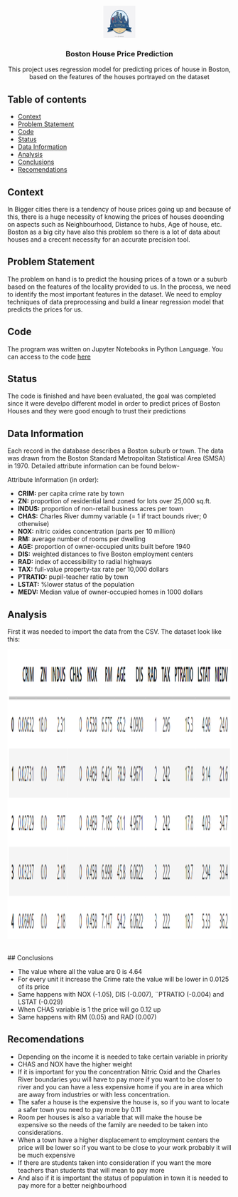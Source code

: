 
<p align="center">
    <img src="https://github.com/CharlesDeLabra/Boston-House-Price-Prediction/blob/main/image/boston.jpg?raw=true" alt="Logo" width=72 height=72>
  <h3 align="center">Boston House Price Prediction</h3>
  <p align="center">
    This project uses regression model for predicting prices of house in Boston, based on the features of the houses portrayed on the dataset
    <br>
  </p>
</p>

## Table of contents

- [Context](#context)
- [Problem Statement](#problem-statement)
- [Code](#code)
- [Status](#status)
- [Data Information](#data-information)
- [Analysis](#analysis)
- [Conclusions](#conclusions)
- [Recomendations](#recomendations)

## Context

In Bigger cities there is a tendency of house prices going up and because of this, there is a huge necessity of knowing the prices of houses deoending on aspects such as Neighbourhood, Distance to hubs, Age of house, etc. Boston as a big city have also this problem so there is a lot of data about houses and a crecent necessity for an accurate precision tool.

## Problem Statement

The problem on hand is to predict the housing prices of a town or a suburb based on the features of the locality provided to us. In the process, we need to identify the most important features in the dataset. We need to employ techniques of data preprocessing and build a linear regression model that predicts the prices for us.

## Code

The program was written on Jupyter Notebooks in Python Language. You can access to the code [here](https://github.com/CharlesDeLabra/Boston-House-Price-Prediction/blob/main/Learners_Notebook_Boston_house_price.ipynb)

## Status

The code is finished and have been evaluated, the goal was completed since it were develpo different model in order to predict prices of Boston Houses and they were good enough to trust their predictions

## Data Information

Each record in the database describes a Boston suburb or town. The data was drawn from the Boston Standard Metropolitan Statistical Area (SMSA) in 1970. Detailed attribute information can be found below-

Attribute Information (in order):
- **CRIM:**     per capita crime rate by town
- **ZN:**       proportion of residential land zoned for lots over 25,000 sq.ft.
- **INDUS:**    proportion of non-retail business acres per town
- **CHAS:**     Charles River dummy variable (= 1 if tract bounds river; 0 otherwise)
- **NOX:**      nitric oxides concentration (parts per 10 million)
- **RM:**       average number of rooms per dwelling
- **AGE:**     proportion of owner-occupied units built before 1940
- **DIS:**      weighted distances to five Boston employment centers
- **RAD:**      index of accessibility to radial highways
- **TAX:**      full-value property-tax rate per 10,000 dollars
- **PTRATIO:**  pupil-teacher ratio by town
- **LSTAT:**    %lower status of the population
- **MEDV:**     Median value of owner-occupied homes in 1000 dollars
## Analysis

First it was needed to import the data from the CSV. The dataset look like this:
<br>
<p align="center">
    <img src="https://github.com/CharlesDeLabra/Boston-House-Price-Prediction/blob/main/image/data1.png?raw=true" alt="Data" width=600 height=650> 
</p>
<br>
## Conclusions

- The value where all the value are 0 is 4.64
- For every unit it increase the Crime rate the value will be lower in 0.0125 of its price
- Same happens with NOX (-1.05), DIS (-0.007), ¨PTRATIO (-0.004) and LSTAT (-0.029)
- When CHAS variable is 1 the price will go 0.12 up
- Same happens with RM (0.05) and RAD (0.007)

## Recomendations

- Depending on the income it is needed to take certain variable in priority
- CHAS and NOX have the higher weight
- If it is important for you the concentration Nitric Oxid and the Charles River boundaries you will have to pay more if you want to be closer to river and you can have a less expensive home if you are in area which are away from industries or with less concentration.
- The safer a house is the expensive the house is, so if you want to locate a safer town you need to pay more by 0.11
- Room per houses is also a variable that will make the house be expensive so the needs of the family are needed to be taken into considerations.
- When a town have a higher displacement to employment centers the price will be lower so if you want to be close to your work probably it will be much expensive
- If there are students taken into consideration if you want the more teachers than students that will mean to pay more
- And also if it is important the status of population in town it is needed to pay more for a better neighbourhood

